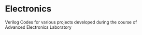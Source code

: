 # Electronics
Verilog Codes for various projects developed during the course of Advanced Electronics Laboratory 

